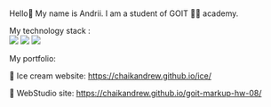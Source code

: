 ### 
Hello👋 </b>
My name is Andrii.
I am a student of GOIT 👨‍💻 academy.

My technology stack :     
<img src="https://img.shields.io/badge/HTML5-006400?style=for-the-badge&logo=HTML5&logoColor=white"/> <img src="https://img.shields.io/badge/CSS3-006400?style=for-the-badge&logo=CSS3&logoColor=white"/> <img src="https://img.shields.io/badge/JS-006400?style=for-the-badge&logo=JavaScript&logoColor=white"/>

My portfolio:

🍧 Ice cream website: 
https://chaikandrew.github.io/ice/

📸 WebStudio site:
https://chaikandrew.github.io/goit-markup-hw-08/

